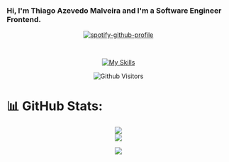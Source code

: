 ### Hi, I'm Thiago Azevedo Malveira and I'm a Software Engineer Frontend.

<div align="center">
  
[![spotify-github-profile](https://spotify-github-profile.vercel.app/api/view?uid=22nmtp2wqv7uivzfwtuqiuyqi&cover_image=true&theme=default&show_offline=false&background_color=121212&interchange=false)](https://github.com/kittinan/spotify-github-profile)

</div>

<div align="center">
  <a href="https://github.com/ThiagoMalveira">
</div>

 <div align="center"><br>

[![My Skills](https://skillicons.dev/icons?i=react,redux,styledcomponents,html,css,jest,materialui,mysql,graphql,git,github,apollo&perline=4)](https://skillicons.dev)

</div>

<div align='center'>
  
![Github Visitors](https://komarev.com/ghpvc/?username=ThiagoMalveira)

</div>

  
#

# 📊 GitHub Stats:

<div align='center'>

![](https://github-readme-stats.vercel.app/api?username=thiagomalveira&theme=blue-green&hide_border=false&include_all_commits=true&count_private=true)<br/>
![](https://github-readme-stats.vercel.app/api/top-langs/?username=thiagomalveira&theme=blue-green&hide_border=false&include_all_commits=true&count_private=true&layout=donut)

</div>

 <div align="center">
  <a href="https://www.linkedin.com/in/thiagomalveira/" target="_blank"><img src="https://img.shields.io/badge/-LinkedIn-%230077B5?style=for-the-badge&logo=linkedin&logoColor=white" target="_blank"></a> 
</div>

